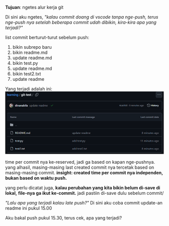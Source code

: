 **Tujuan**: ngetes alur kerja git

Di sini aku ngetes, 
*"kalau commit doang di vscode tanpa nge-push,*
*terus nge-push nya setelah beberapa commit udah dibikin,*
*kira-kira apa yang terjadi?"*

list commit berturut-turut sebelum push:
1. bikin subrepo baru
2. bikin readme.md
3. update readme.md
4. bikin test.py
5. update readme.md
6. bikin test2.txt
7. update readme

Yang terjadi adalah ini:
![alt text](image.png)

time per commit nya ke-reserved, 
jadi ga based on kapan nge-pushnya. 
yang alhasil, 
masing-masing last created commit nya tercetak based on masing-masing commit. 
**insight: created time per commit nya independen, bukan based on waktu push.** 

yang perlu dicatat juga, 
**kalau perubahan yang kita bikin belum di-save di lokal,** 
**file-nya ga ikut ke-commit.** 
jadi pastiin di-save dulu sebelum commit/ 



*"Lalu apa yang terjadi kalau late push?"*
Di sini aku coba commit update-an readme ini pukul 15.00

Aku bakal push pukul 15.30, terus cek, apa yang terjadi?